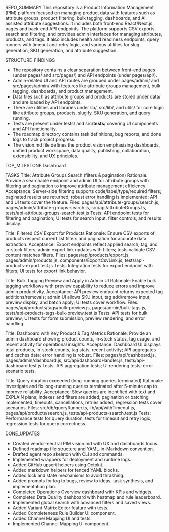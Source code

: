 REPO_SUMMARY
This repository is a Product Information Management (PIM) platform focused on managing product data with features such as attribute groups, product filtering, bulk tagging, dashboards, and AI-assisted attribute suggestions. It includes both front-end React/Next.js pages and back-end API endpoints. The platform supports CSV exports, search and filtering, and provides admin interfaces for managing attributes, products, and tags. It also includes health and readiness endpoints, query runners with timeout and retry logic, and various utilities for slug generation, SKU generation, and attribute suggestion.

STRUCTURE_FINDINGS
- The repository contains a clear separation between front-end pages (under pages/ and src/pages/) and API endpoints (under pages/api/).
- Admin-related UI and API routes are grouped under pages/admin/ and src/pages/admin/ with features like attribute groups management, bulk tagging, dashboards, and product management.
- Data files such as attribute groups and products are stored under data/ and are loaded by API endpoints.
- There are utilities and libraries under lib/, src/lib/, and utils/ for core logic like attribute groups, products, slugify, SKU generation, and query running.
- Tests are present under tests/ and src/__tests__/ covering UI components and API functionality.
- The roadmap directory contains task definitions, bug reports, and done logs to track project progress.
- The vision.md file defines the product vision emphasizing dashboards, unified product workspace, data quality, publishing, collaboration, extensibility, and UX principles.

TOP_MILESTONE
Dashboard

TASKS
Title: Attribute Groups Search (filters & pagination)
Rationale: Provide a searchable endpoint and admin UI for attribute groups with filtering and pagination to improve attribute management efficiency.
Acceptance: Server-side filtering supports code/label/type/required filters; paginated results are returned; robust error handling is implemented; API and UI tests cover the feature.
Files: pages/api/attribute-groups/search.js, pages/admin/attribute-groups-search.js, src/api/attributeGroups.ts, tests/api-attribute-groups-search.test.js
Tests: API endpoint tests for filtering and pagination; UI tests for search input, filter controls, and results display.

Title: Filtered CSV Export for Products
Rationale: Ensure CSV exports of products respect current list filters and pagination for accurate data extraction.
Acceptance: Export endpoints reflect applied search, tag, and in-stock filters; admin export link updates with filters; tests validate CSV content matches filters.
Files: pages/api/products/export.js, pages/admin/products.js, components/ExportCsvLink.js, tests/api-products-export.test.js
Tests: Integration tests for export endpoint with filters; UI tests for export link behavior.

Title: Bulk Tagging Preview and Apply in Admin UI
Rationale: Enable bulk tagging workflows with preview capability to reduce errors and improve admin productivity.
Acceptance: API preview endpoint returns expected tag additions/removals; admin UI allows SKU input, tag add/remove input, preview display, and batch apply; UI tests cover workflow.
Files: pages/api/products/tags/bulk-preview.js, pages/admin/bulk-tags.js, tests/api-products-tags-bulk-preview.test.js
Tests: API tests for bulk preview; UI tests for form submission, preview rendering, and error handling.

Title: Dashboard with Key Product & Tag Metrics
Rationale: Provide an admin dashboard showing product counts, in-stock status, tag usage, and recent activity for operational insights.
Acceptance: Dashboard UI displays total products, in-stock counts, tag stats, recent activity; API aggregates and caches data; error handling is robust.
Files: pages/api/dashboard.js, pages/admin/dashboard.js, src/api/dashboardHandler.js, tests/api-dashboard.test.js
Tests: API aggregation tests; UI rendering tests; error scenario tests.

Title: Query duration exceeded (long-running queries terminated)
Rationale: Investigate and fix long-running queries terminated after 5-minute cap to improve reliability.
Acceptance: Slow queries are identified with text and EXPLAIN plans; indexes and filters are added; pagination or batching implemented; timeouts, cancellations, retries added; regression tests cover scenarios.
Files: src/db/queryRunner.ts, lib/api/withTimeout.js, pages/api/products/search.js, tests/api-products-search.test.js
Tests: Performance tests for query duration; tests for timeout and retry logic; regression tests for query correctness.

DONE_UPDATES
- Created vendor-neutral PIM vision.md with UX and dashboards focus.
- Defined roadmap file structure and YAML-in-Markdown convention.
- Drafted agent repo skeleton with CLI and commands.
- Implemented wrappers for deployment and runtime logs.
- Added GitHub upsert helpers using Octokit.
- Added markdown helpers for fenced YAML blocks.
- Added lock and state mechanisms to avoid thrashing.
- Added prompts for log to bugs, review to ideas, task synthesis, and implementation plan.
- Completed Operations Overview dashboard with KPIs and widgets.
- Completed Data Quality dashboard with heatmap and rule leaderboard.
- Implemented global search with advanced filters and saved views.
- Added Variant Matrix Editor feature with tests.
- Added Completeness Rule Builder UI component.
- Added Channel Mapping UI and tests.
- Implemented Channel Mapping UI component.